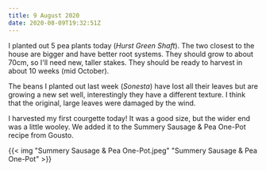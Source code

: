 ```yaml
---
title: 9 August 2020
date: 2020-08-09T19:32:51Z
---
```


I planted out 5 pea plants today (*Hurst Green Shaft*). The two closest to the house
are bigger and have better root systems. They should grow to about 70cm, so I'll need
new, taller stakes. They should be ready to harvest in about 10 weeks (mid October).

<!--more-->

The beans I planted out last week (*Sonesta*) have lost all their leaves but are growing
a new set well, interestingly they have a different texture. I think that the original,
large leaves were damaged by the wind.

I harvested my first courgette today! It was a good size, but the wider end was a little
wooley. We added it to the Summery Sausage & Pea One-Pot recipe from Gousto.

{{< img "Summery Sausage & Pea One-Pot.jpeg" "Summery Sausage & Pea One-Pot" >}}
